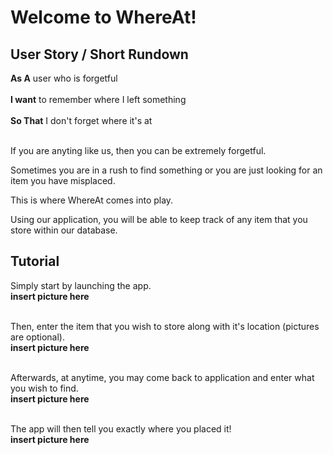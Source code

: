 # Welcome to WhereAt!

## User Story / Short Rundown
**As A** user who is forgetful <br/><br/>
**I want** to remember where I left something <br/><br/>
**So That** I don't forget where it's at <br/><br/>

If you are anyting like us, then you can be extremely forgetful.

Sometimes you are in a rush to find something or you are just looking for an item you have misplaced.

This is where WhereAt comes into play.

Using our application, you will be able to keep track of any item that you store within our database.

## Tutorial
Simply start by launching the app.<br/>
**insert picture here**<br/><br/>

Then, enter the item that you wish to store along with it's location (pictures are optional).<br/>
**insert picture here**<br/><br/>

Afterwards, at anytime, you may come back to application and enter what you wish to find.<br/>
**insert picture here**<br/><br/>

The app will then tell you exactly where you placed it!<br/>
**insert picture here**





